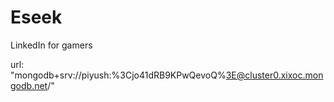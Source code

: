 # Eseek
LinkedIn for gamers

url:
"mongodb+srv://piyush:%3Cjo41dRB9KPwQevoQ%3E@cluster0.xixoc.mongodb.net/"